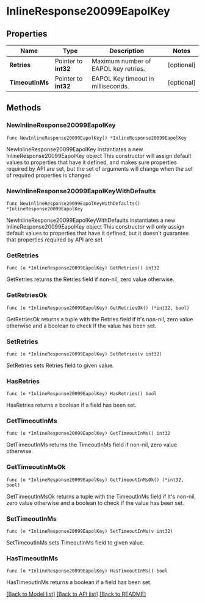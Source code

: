 # InlineResponse20099EapolKey

## Properties

Name | Type | Description | Notes
------------ | ------------- | ------------- | -------------
**Retries** | Pointer to **int32** | Maximum number of EAPOL key retries. | [optional] 
**TimeoutInMs** | Pointer to **int32** | EAPOL Key timeout in milliseconds. | [optional] 

## Methods

### NewInlineResponse20099EapolKey

`func NewInlineResponse20099EapolKey() *InlineResponse20099EapolKey`

NewInlineResponse20099EapolKey instantiates a new InlineResponse20099EapolKey object
This constructor will assign default values to properties that have it defined,
and makes sure properties required by API are set, but the set of arguments
will change when the set of required properties is changed

### NewInlineResponse20099EapolKeyWithDefaults

`func NewInlineResponse20099EapolKeyWithDefaults() *InlineResponse20099EapolKey`

NewInlineResponse20099EapolKeyWithDefaults instantiates a new InlineResponse20099EapolKey object
This constructor will only assign default values to properties that have it defined,
but it doesn't guarantee that properties required by API are set

### GetRetries

`func (o *InlineResponse20099EapolKey) GetRetries() int32`

GetRetries returns the Retries field if non-nil, zero value otherwise.

### GetRetriesOk

`func (o *InlineResponse20099EapolKey) GetRetriesOk() (*int32, bool)`

GetRetriesOk returns a tuple with the Retries field if it's non-nil, zero value otherwise
and a boolean to check if the value has been set.

### SetRetries

`func (o *InlineResponse20099EapolKey) SetRetries(v int32)`

SetRetries sets Retries field to given value.

### HasRetries

`func (o *InlineResponse20099EapolKey) HasRetries() bool`

HasRetries returns a boolean if a field has been set.

### GetTimeoutInMs

`func (o *InlineResponse20099EapolKey) GetTimeoutInMs() int32`

GetTimeoutInMs returns the TimeoutInMs field if non-nil, zero value otherwise.

### GetTimeoutInMsOk

`func (o *InlineResponse20099EapolKey) GetTimeoutInMsOk() (*int32, bool)`

GetTimeoutInMsOk returns a tuple with the TimeoutInMs field if it's non-nil, zero value otherwise
and a boolean to check if the value has been set.

### SetTimeoutInMs

`func (o *InlineResponse20099EapolKey) SetTimeoutInMs(v int32)`

SetTimeoutInMs sets TimeoutInMs field to given value.

### HasTimeoutInMs

`func (o *InlineResponse20099EapolKey) HasTimeoutInMs() bool`

HasTimeoutInMs returns a boolean if a field has been set.


[[Back to Model list]](../README.md#documentation-for-models) [[Back to API list]](../README.md#documentation-for-api-endpoints) [[Back to README]](../README.md)


